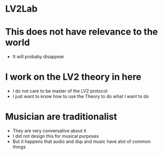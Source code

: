 # LV2Lab

# This does not have relevance to the world
* It will probaby disappear 

# I work on the LV2 theory in here
* I do not care to be master of the LV2 protocol
* I just want to know how to use the Theory to do what I want to do

# Musician are traditionalist
* They are very conversative about it
* I did not design this for musical purposes
* But it happens that audio and dsp and music have alot of common things

